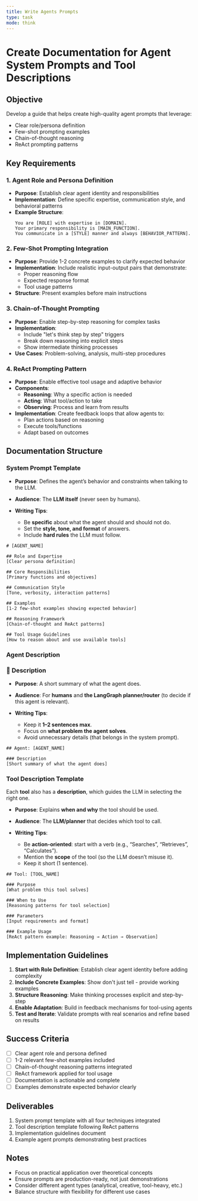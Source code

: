 ```yaml
---
title: Write Agents Prompts
type: task
mode: think
---
```


# Create Documentation for Agent System Prompts and Tool Descriptions

## Objective

Develop a guide that helps create high-quality agent prompts that leverage:

- Clear role/persona definition
- Few-shot prompting examples
- Chain-of-thought reasoning
- ReAct prompting patterns

## Key Requirements

### 1. Agent Role and Persona Definition

- **Purpose**: Establish clear agent identity and responsibilities
- **Implementation**: Define specific expertise, communication style, and behavioral patterns
- **Example Structure**:
  ```
  You are [ROLE] with expertise in [DOMAIN].
  Your primary responsibility is [MAIN_FUNCTION].
  You communicate in a [STYLE] manner and always [BEHAVIOR_PATTERN].
  ```

### 2. Few-Shot Prompting Integration

- **Purpose**: Provide 1-2 concrete examples to clarify expected behavior
- **Implementation**: Include realistic input-output pairs that demonstrate:
  - Proper reasoning flow
  - Expected response format
  - Tool usage patterns
- **Structure**: Present examples before main instructions

### 3. Chain-of-Thought Prompting

- **Purpose**: Enable step-by-step reasoning for complex tasks
- **Implementation**:
  - Include "let's think step by step" triggers
  - Break down reasoning into explicit steps
  - Show intermediate thinking processes
- **Use Cases**: Problem-solving, analysis, multi-step procedures

### 4. ReAct Prompting Pattern

- **Purpose**: Enable effective tool usage and adaptive behavior
- **Components**:
  - **Reasoning**: Why a specific action is needed
  - **Acting**: What tool/action to take
  - **Observing**: Process and learn from results
- **Implementation**: Create feedback loops that allow agents to:
  - Plan actions based on reasoning
  - Execute tools/functions
  - Adapt based on outcomes

## Documentation Structure

### System Prompt Template

- **Purpose**: Defines the agent’s behavior and constraints when talking to the LLM.
- **Audience**: The **LLM itself** (never seen by humans).
- **Writing Tips**:

  - Be **specific** about what the agent should and should not do.
  - Set the **style, tone, and format** of answers.
  - Include **hard rules** the LLM must follow.

```
# [AGENT_NAME]

## Role and Expertise
[Clear persona definition]

## Core Responsibilities
[Primary functions and objectives]

## Communication Style
[Tone, verbosity, interaction patterns]

## Examples
[1-2 few-shot examples showing expected behavior]

## Reasoning Framework
[Chain-of-thought and ReAct patterns]

## Tool Usage Guidelines
[How to reason about and use available tools]
```

### Agent Description

### 🔹 **Description**

- **Purpose**: A short summary of what the agent does.
- **Audience**: For **humans** and **the LangGraph planner/router** (to decide if this agent is relevant).
- **Writing Tips**:

  - Keep it **1–2 sentences max**.
  - Focus on **what problem the agent solves**.
  - Avoid unnecessary details (that belongs in the system prompt).

```
## Agent: [AGENT_NAME]

### Description
[Short summary of what the agent does]
```

### Tool Description Template

Each **tool** also has a **description**, which guides the LLM in selecting the right one.

- **Purpose**: Explains **when and why** the tool should be used.
- **Audience**: The **LLM/planner** that decides which tool to call.
- **Writing Tips**:

  - Be **action-oriented**: start with a verb (e.g., “Searches”, “Retrieves”, “Calculates”).
  - Mention the **scope** of the tool (so the LLM doesn’t misuse it).
  - Keep it short (1 sentence).

```
## Tool: [TOOL_NAME]

### Purpose
[What problem this tool solves]

### When to Use
[Reasoning patterns for tool selection]

### Parameters
[Input requirements and format]

### Example Usage
[ReAct pattern example: Reasoning → Action → Observation]
```

## Implementation Guidelines

1. **Start with Role Definition**: Establish clear agent identity before adding complexity
2. **Include Concrete Examples**: Show don't just tell - provide working examples
3. **Structure Reasoning**: Make thinking processes explicit and step-by-step
4. **Enable Adaptation**: Build in feedback mechanisms for tool-using agents
5. **Test and Iterate**: Validate prompts with real scenarios and refine based on results

## Success Criteria

- [ ] Clear agent role and persona defined
- [ ] 1-2 relevant few-shot examples included
- [ ] Chain-of-thought reasoning patterns integrated
- [ ] ReAct framework applied for tool usage
- [ ] Documentation is actionable and complete
- [ ] Examples demonstrate expected behavior clearly

## Deliverables

1. System prompt template with all four techniques integrated
2. Tool description template following ReAct patterns
3. Implementation guidelines document
4. Example agent prompts demonstrating best practices

## Notes

- Focus on practical application over theoretical concepts
- Ensure prompts are production-ready, not just demonstrations
- Consider different agent types (analytical, creative, tool-heavy, etc.)
- Balance structure with flexibility for different use cases
